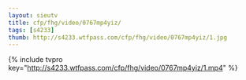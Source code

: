 ```yaml
--- 
layout: sieutv
title: cfp/fhg/video/0767mp4yiz/
tags: [s4233]
thumb: http://s4233.wtfpass.com/cfp/fhg/video/0767mp4yiz/1.jpg
---
```

{% include tvpro key="http://s4233.wtfpass.com/cfp/fhg/video/0767mp4yiz/1.mp4" %} 
